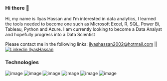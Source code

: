 ### Hi there 👋
Hi, my name is Ilyas Hassan and I’m interested in data analytics, I learned the tools needed to become one such as Microsoft Excel, R, SQL, Power Bi, Tableau, Python and Azure. I am currently looking to become a Data Analyst and hopefully progress into a Data Scientist

Please contact me in the following links: ilyashassan2002@hotmail.com || [![Linkedin](https://i.stack.imgur.com/gVE0j.png) IlyasHassan](https://www.linkedin.com/in/ilyashassan2002/)
&nbsp;

### Technologies

![image](https://github.com/IlyasHassan1/IlyasHassan1/assets/156099554/15aab6ce-9bd1-47cf-b42f-392c4a68ebd8) ![image](https://github.com/IlyasHassan1/IlyasHassan1/assets/156099554/918f9a61-bfc2-45f4-a3ff-f1589d1b46eb) ![image](https://github.com/IlyasHassan1/IlyasHassan1/assets/156099554/f37a3db7-2516-461d-b725-530a85a7c965) ![image](https://github.com/IlyasHassan1/IlyasHassan1/assets/156099554/9d13413c-b271-40d5-80c4-b2647acc2841) ![image](https://github.com/IlyasHassan1/IlyasHassan1/assets/156099554/93bc3524-28aa-4321-a3c3-cf74602ce0c8) ![image](https://github.com/IlyasHassan1/IlyasHassan1/assets/156099554/b8d9a018-cc6e-4a7e-9a29-4d935812ec71) 










